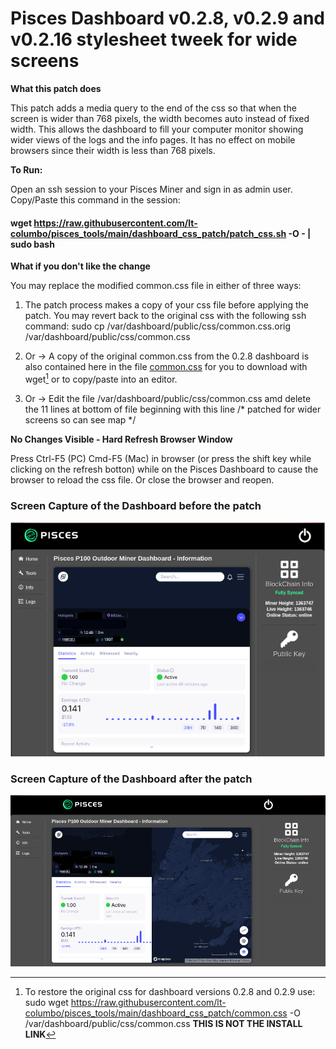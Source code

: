 # Pisces Dashboard v0.2.8, v0.2.9 and v0.2.16 stylesheet tweek for wide screens

**What this patch does**

This patch adds a media query to the end of the css so that when the screen is wider than 768 pixels, the width becomes auto instead of fixed width. This allows the dashboard to fill your computer monitor showing wider views of the logs and the info pages. It has no effect on mobile browsers since their width is less than 768 pixels. 


**To Run:**

Open an ssh session to your Pisces Miner and sign in as admin user. Copy/Paste this command in the session:

#### wget https://raw.githubusercontent.com/lt-columbo/pisces_tools/main/dashboard_css_patch/patch_css.sh -O - | sudo bash


**What if you don't like the change**

You may replace the modified common.css file in either of three ways:

1. The patch process makes a copy of your css file before applying the patch. You may revert back to the original css with the following ssh command:
sudo cp /var/dashboard/public/css/common.css.orig /var/dashboard/public/css/common.css

2. Or -> A copy of the original common.css from the 0.2.8 dashboard is also contained here in the file [common.css](https://github.com/lt-columbo/pisces_tools/blob/main/dashboard_css_patch/common.css) for you to download with wget[^1] or to copy/paste into an editor.

3. Or -> Edit the file /var/dashboard/public/css/common.css amd delete the 11 lines at bottom of file beginning with this line /* patched for wider screens so can see map */


**No Changes Visible - Hard Refresh Browser Window**

Press Ctrl-F5 (PC) Cmd-F5 (Mac) in browser (or press the shift key while clicking on the refresh botton) while on the Pisces Dashboard to cause the browser to reload the css file. Or close the browser and reopen.


### Screen Capture of the Dashboard before the patch

![Dashboard with Original CSS](original-dashboard.png)


### Screen Capture of the Dashboard after the patch
![Dashboard with new media query](pisces-dashboard-after.png)

[^1]: To restore the original css for dashboard versions 0.2.8 and 0.2.9 use: sudo wget https://raw.githubusercontent.com/lt-columbo/pisces_tools/main/dashboard_css_patch/common.css -O /var/dashboard/public/css/common.css **THIS IS NOT THE INSTALL LINK**
